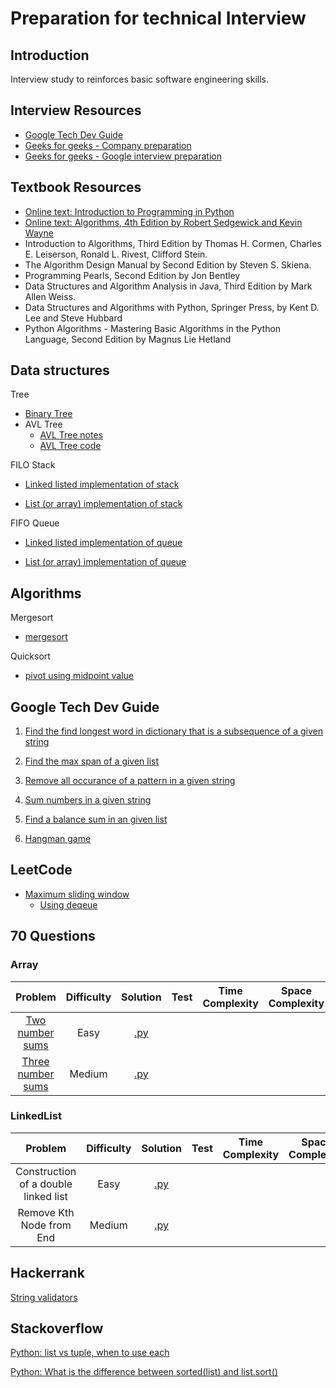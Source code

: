 # Preparation for technical Interview

## Introduction 
Interview study to reinforces basic software engineering skills.

## Interview Resources
- [Google Tech Dev Guide](https://techdevguide.withgoogle.com/)
- [Geeks for geeks - Company preparation](https://www.geeksforgeeks.org/company-preparation/)
- [Geeks for geeks - Google interview preparation](https://www.geeksforgeeks.org/google-interview-preparation/)

## Textbook Resources
- [Online text: Introduction to Programming in Python](https://introcs.cs.princeton.edu/python/home/)
- [Online text: Algorithms, 4th Edition by Robert Sedgewick and Kevin Wayne](https://algs4.cs.princeton.edu/home/)
- Introduction to Algorithms, Third Edition by Thomas H. Cormen, Charles E. Leiserson, Ronald L. Rivest, Clifford Stein.
- The Algorithm Design Manual by Second Edition by Steven S. Skiena.
- Programming Pearls, Second Edition by Jon Bentley
- Data Structures and Algorithm Analysis in Java, Third Edition by Mark Allen Weiss.
- Data Structures and Algorithms with Python, Springer Press, by Kent D. Lee and Steve Hubbard
- Python Algorithms - Mastering Basic Algorithms in the Python Language, Second Edition by Magnus Lie Hetland
## Data structures
Tree
- [Binary Tree](https://github.com/alvinctk/google-tech-dev-guide/tree/master/Data_Structures/binary_tree.py)
- AVL Tree 
    - [AVL Tree notes](https://github.com/alvinctk/google-tech-dev-guide/tree/master/Data_Structures/avl_tree.md)
    - [AVL Tree code](https://github.com/alvinctk/google-tech-dev-guide/tree/master/Data_Structures/avl_tree.py)

FILO Stack
- [Linked listed implementation of stack](https://github.com/alvinctk/google-tech-dev-guide/tree/master/Data_Structures/stack_ll.py)

- [List (or array) implementation of stack](https://github.com/alvinctk/google-tech-dev-guide/tree/master/Data_Structures/stack_array.py)

FIFO Queue
- [Linked listed implementation of queue](https://github.com/alvinctk/google-tech-dev-guide/tree/master/Data_Structures/queue_ll.py)

- [List (or array) implementation of queue](https://github.com/alvinctk/google-tech-dev-guide/tree/master/Data_Structures/queue_array.py)

## Algorithms

Mergesort
- [mergesort](https://github.com/alvinctk/google-tech-dev-guide/tree/master/Sorting/mergesort/mergesort.py)


Quicksort
- [pivot using midpoint value](https://github.com/alvinctk/google-tech-dev-guide/tree/master/Sorting/quicksort/quicksort.py)

## **Google Tech Dev Guide**
1. [Find the find longest word in dictionary that is a subsequence of a given string](https://github.com/alvinctk/google-tech-dev-guide/tree/master/Foundations_of_Programming/1_find_longest_word_in_dictionary_that_is_a_subsequence_of_a_given_string)

2. [Find the max span of a given list](https://github.com/alvinctk/google-tech-dev-guide/tree/master/Foundations_of_Programming/2_max_span/maxSpan.py)

3. [Remove all occurance of a pattern in a given string](https://github.com/alvinctk/google-tech-dev-guide/tree/master/Foundations_of_Programming/3_without_string/withoutString.py)

4. [Sum numbers in a given string](https://github.com/alvinctk/google-tech-dev-guide/tree/master/Foundations_of_Programming/4_sum_numbers/sumNumbers.py)

5. [Find a balance sum in an given list](https://github.com/alvinctk/google-tech-dev-guide/tree/master/Foundations_of_Programming/5_can_balance/canBalance.py)

6. [Hangman game](https://github.com/alvinctk/google-tech-dev-guide/tree/master/Foundations_of_Programming/6_hangman/hangman.py)

## LeetCode
- [Maximum sliding window](https://leetcode.com/problems/sliding-window-maximum/)
    - [Using deqeue](https://github.com/alvinctk/google-tech-dev-guide/blob/master/leetcode/max_sliding_window.py)

## 70 Questions

### Array
| Problem      | Difficulty     | Solution      | Test | Time Complexity | Space Complexity
| :---:        |     :---:      |  :---:        | :---:|  :---:          |  :---:
| [Two number sums](./70_question/array/two_number_sum/two_number_sum_problem.md) | Easy |[.py](./70_question/array/two_number_sum/two_number_sum.py) |  || | 
| [Three number sums](./70_question/array/three_number_sum/three_number_sum_problem.md) | Medium| [.py](./70_question/array/three_number_sum/three_number_sum.py) ||||


### LinkedList
| Problem      | Difficulty     | Solution      | Test | Time Complexity | Space Complexity
| :---:        |     :---:      |  :---:        | :---:|  :---:          |  :---:
| Construction of a double linked list| Easy |[.py](./70_question/linked_list/double_linked_list.py) |||| 
| Remove Kth Node from End| Medium| [.py](./70_question/linked_list/delete_k_th_end_elements_from_linked_list.py)| |||


## Hackerrank

[String validators](https://github.com/alvinctk/google-tech-dev-guide/tree/master/hackerrank/string_validators.py)

## Stackoverflow
[Python: list vs tuple, when to use each](https://stackoverflow.com/questions/1708510/python-list-vs-tuple-when-to-use-each)

[Python: What is the difference between sorted(list) and list.sort()](https://stackoverflow.com/questions/22442378/what-is-the-difference-between-sortedlist-vs-list-sort)
